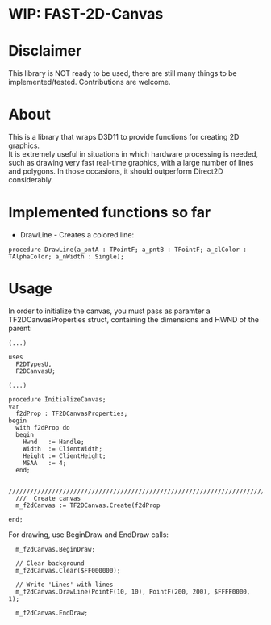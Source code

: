 # WIP:  FAST-2D-Canvas

# Disclaimer

This library is NOT ready to be used, there are still many things to be implemented/tested.
Contributions are welcome.

# About

This is a library that wraps D3D11 to provide functions for creating 2D graphics.  
It is extremely useful in situations in which hardware processing is needed, such as drawing very fast real-time graphics, with a large number of lines and polygons. In those occasions, it should outperform Direct2D considerably.  

# Implemented functions so far

- DrawLine - Creates a colored line:
```
procedure DrawLine(a_pntA : TPointF; a_pntB : TPointF; a_clColor : TAlphaColor; a_nWidth : Single);
```

# Usage

In order to initialize the canvas, you must pass as paramter a TF2DCanvasProperties struct, containing the dimensions and HWND of the parent:  

```
(...)

uses
  F2DTypesU,
  F2DCanvasU; 
  
(...)

procedure InitializeCanvas;
var
  f2dProp : TF2DCanvasProperties;
begin
  with f2dProp do
  begin
    Hwnd   := Handle;
    Width  := ClientWidth;
    Height := ClientHeight;
    MSAA   := 4;
  end;

  //////////////////////////////////////////////////////////////////////////////
  ///  Create canvas
  m_f2dCanvas := TF2DCanvas.Create(f2dProp
  
end;
```

For drawing, use BeginDraw and EndDraw calls:  

```
  m_f2dCanvas.BeginDraw;

  // Clear background
  m_f2dCanvas.Clear($FF000000);

  // Write 'Lines' with lines
  m_f2dCanvas.DrawLine(PointF(10, 10), PointF(200, 200), $FFFF0000, 1);

  m_f2dCanvas.EndDraw;
```
